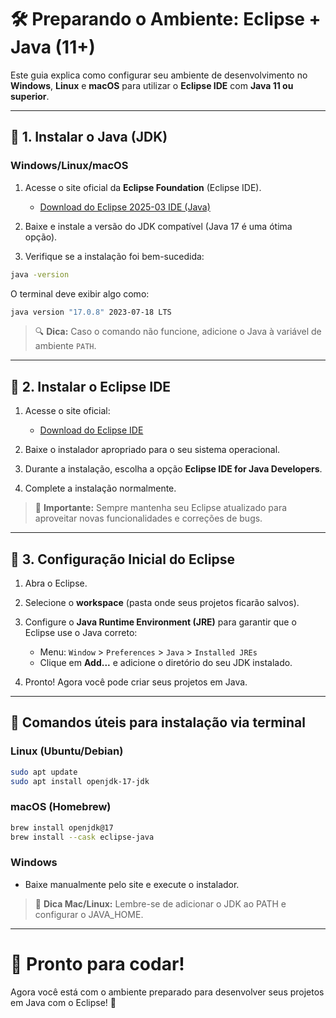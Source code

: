# 🛠️ Preparando o Ambiente: Eclipse + Java (11+)

Este guia explica como configurar seu ambiente de desenvolvimento no **Windows**, **Linux** e **macOS** para utilizar o **Eclipse IDE** com **Java 11 ou superior**.

---

## 🔧 1. Instalar o Java (JDK)

### Windows/Linux/macOS

1. Acesse o site oficial da **Eclipse Foundation** (Eclipse IDE).
   - [Download do Eclipse 2025-03 IDE (Java)](https://www.eclipse.org/downloads/packages/)

2. Baixe e instale a versão do JDK compatível (Java 17 é uma ótima opção).

3. Verifique se a instalação foi bem-sucedida:

```bash
java -version
```
O terminal deve exibir algo como:
```bash
java version "17.0.8" 2023-07-18 LTS
```

> 🔍 **Dica:** Caso o comando não funcione, adicione o Java à variável de ambiente `PATH`.

---

## 🔧 2. Instalar o Eclipse IDE

1. Acesse o site oficial:
   - [Download do Eclipse IDE](https://www.eclipse.org/downloads/packages/)

2. Baixe o instalador apropriado para o seu sistema operacional.

3. Durante a instalação, escolha a opção **Eclipse IDE for Java Developers**.

4. Complete a instalação normalmente.

> 🔄 **Importante:** Sempre mantenha seu Eclipse atualizado para aproveitar novas funcionalidades e correções de bugs.

---

## 🔧 3. Configuração Inicial do Eclipse

1. Abra o Eclipse.
2. Selecione o **workspace** (pasta onde seus projetos ficarão salvos).
3. Configure o **Java Runtime Environment (JRE)** para garantir que o Eclipse use o Java correto:

   - Menu: `Window` > `Preferences` > `Java` > `Installed JREs`
   - Clique em **Add...** e adicione o diretório do seu JDK instalado.

4. Pronto! Agora você pode criar seus projetos em Java.

---

## 🔹 Comandos úteis para instalação via terminal

### Linux (Ubuntu/Debian)
```bash
sudo apt update
sudo apt install openjdk-17-jdk
```

### macOS (Homebrew)
```bash
brew install openjdk@17
brew install --cask eclipse-java
```

### Windows
- Baixe manualmente pelo site e execute o instalador.

> 🔗 **Dica Mac/Linux:** Lembre-se de adicionar o JDK ao PATH e configurar o JAVA_HOME.

---

# 🚀 Pronto para codar!
Agora você está com o ambiente preparado para desenvolver seus projetos em Java com o Eclipse! 🚀

